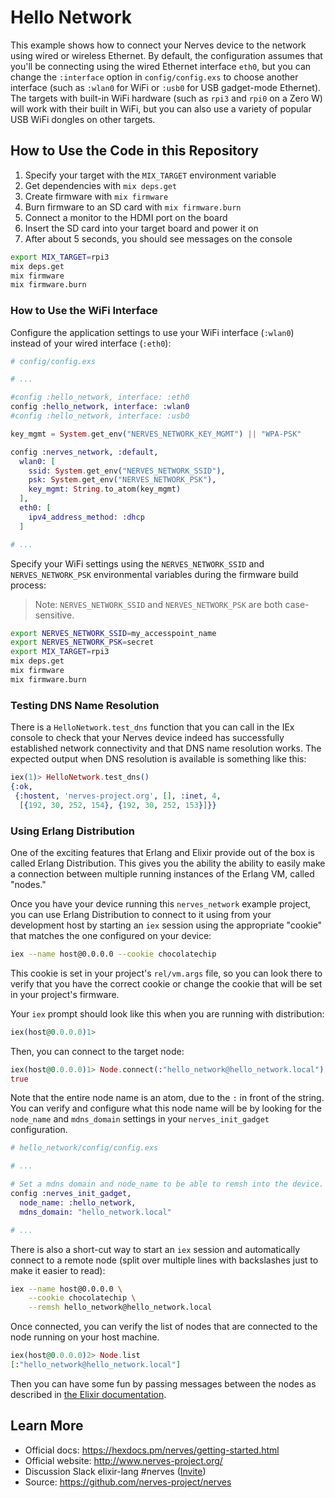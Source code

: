 # Hello Network

This example shows how to connect your Nerves device to the network using wired
or wireless Ethernet. By default, the configuration assumes that you'll be
connecting using the wired Ethernet interface `eth0`, but you can change the
`:interface` option in `config/config.exs` to choose another interface (such as
`:wlan0` for WiFi or `:usb0` for USB gadget-mode Ethernet). The targets with
built-in WiFi hardware (such as `rpi3` and `rpi0` on a Zero W) will work with
their built in WiFi, but you can also use a variety of popular USB WiFi dongles
on other targets.

## How to Use the Code in this Repository

1. Specify your target with the `MIX_TARGET` environment variable
2. Get dependencies with `mix deps.get`
3. Create firmware with `mix firmware`
4. Burn firmware to an SD card with `mix firmware.burn`
5. Connect a monitor to the HDMI port on the board
6. Insert the SD card into your target board and power it on
7. After about 5 seconds, you should see messages on the console

``` bash
export MIX_TARGET=rpi3
mix deps.get
mix firmware
mix firmware.burn
```

### How to Use the WiFi Interface

Configure the application settings to use your WiFi interface (`:wlan0`) instead
of your wired interface (`:eth0`):

```elixir
# config/config.exs

# ...

#config :hello_network, interface: :eth0
config :hello_network, interface: :wlan0
#config :hello_network, interface: :usb0

key_mgmt = System.get_env("NERVES_NETWORK_KEY_MGMT") || "WPA-PSK"

config :nerves_network, :default,
  wlan0: [
    ssid: System.get_env("NERVES_NETWORK_SSID"),
    psk: System.get_env("NERVES_NETWORK_PSK"),
    key_mgmt: String.to_atom(key_mgmt)
  ],
  eth0: [
    ipv4_address_method: :dhcp
  ]

# ...
```

Specify your WiFi settings using the `NERVES_NETWORK_SSID` and
`NERVES_NETWORK_PSK` environmental variables during the firmware build process:

> Note: `NERVES_NETWORK_SSID` and `NERVES_NETWORK_PSK` are both case-sensitive.

``` bash
export NERVES_NETWORK_SSID=my_accesspoint_name
export NERVES_NETWORK_PSK=secret
export MIX_TARGET=rpi3
mix deps.get
mix firmware
mix firmware.burn
```

### Testing DNS Name Resolution

There is a `HelloNetwork.test_dns` function that you can call in the IEx
console to check that your Nerves device indeed has successfully established
network connectivity and that DNS name resolution works. The expected output
when DNS resolution is available is something like this:

``` elixir
iex(1)> HelloNetwork.test_dns()
{:ok,
 {:hostent, 'nerves-project.org', [], :inet, 4,
  [{192, 30, 252, 154}, {192, 30, 252, 153}]}}
```

### Using Erlang Distribution

One of the exciting features that Erlang and Elixir provide out of the box is
called Erlang Distribution. This gives you the ability the ability to easily
make a connection between multiple running instances of the Erlang VM, called
"nodes."

Once you have your device running this `nerves_network` example project, you
can use Erlang Distribution to connect to it using from your development host
by starting an `iex` session using the appropriate "cookie" that matches the
one configured on your device:

``` bash
iex --name host@0.0.0.0 --cookie chocolatechip
```

This cookie is set in your project's `rel/vm.args` file, so you can look there
to verify that you have the correct cookie or change the cookie that will be
set in your project's firmware.

Your `iex` prompt should look like this when you are running with distribution:

``` elixir
iex(host@0.0.0.0)1>
```

Then, you can connect to the target node:

``` elixir
iex(host@0.0.0.0)1> Node.connect(:"hello_network@hello_network.local")
true
```

Note that the entire node name is an atom, due to the `:` in front of the
string. You can verify and configure what this node name will be by looking for
the `node_name` and `mdns_domain` settings in your `nerves_init_gadget`
configuration.

``` elixir
# hello_network/config/config.exs

# ...

# Set a mdns domain and node_name to be able to remsh into the device.
config :nerves_init_gadget,
  node_name: :hello_network,
  mdns_domain: "hello_network.local"

# ...
```

There is also a short-cut way to start an `iex` session and automatically
connect to a remote node (split over multiple lines with backslashes just to
make it easier to read):

``` bash
iex --name host@0.0.0.0 \
    --cookie chocolatechip \
    --remsh hello_network@hello_network.local
```

Once connected, you can verify the list of nodes that are connected to the node
running on your host machine.


``` elixir
iex(host@0.0.0.0)2> Node.list
[:"hello_network@hello_network.local"]
```

Then you can have some fun by passing messages between the nodes as described
in [the Elixir documentation][distribution].

[distribution]: https://elixir-lang.org/getting-started/mix-otp/distributed-tasks-and-configuration.html#our-first-distributed-code

## Learn More

  * Official docs: https://hexdocs.pm/nerves/getting-started.html
  * Official website: http://www.nerves-project.org/
  * Discussion Slack elixir-lang #nerves ([Invite](https://elixir-slackin.herokuapp.com/))
  * Source: https://github.com/nerves-project/nerves
